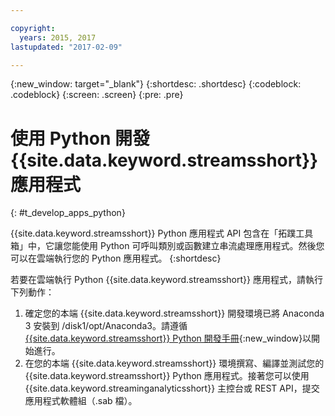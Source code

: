 ```yaml
---

copyright:
  years: 2015, 2017
lastupdated: "2017-02-09"

---
```


<!-- Attribute definitions --> 
{:new_window: target="_blank"}
{:shortdesc: .shortdesc}
{:codeblock: .codeblock}
{:screen: .screen}
{:pre: .pre}

# 使用 Python 開發 {{site.data.keyword.streamsshort}} 應用程式
{: #t_develop_apps_python}

 

{{site.data.keyword.streamsshort}} Python 應用程式 API 包含在「拓蹼工具箱」中，它讓您能使用 Python 可呼叫類別或函數建立串流處理應用程式。然後您可以在雲端執行您的 Python 應用程式。
{:shortdesc}

若要在雲端執行 Python {{site.data.keyword.streamsshort}} 應用程式，請執行下列動作：

1. 確定您的本端 {{site.data.keyword.streamsshort}} 開發環境已將 Anaconda 3 安裝到 /disk1/opt/Anaconda3。請遵循 [{{site.data.keyword.streamsshort}} Python 開發手冊](http://ibmstreams.github.io/streamsx.documentation/docs/latest/python/python-appapi-devguide/){:new_window}以開始進行。 
2. 在您的本端 {{site.data.keyword.streamsshort}} 環境撰寫、編譯並測試您的 {{site.data.keyword.streamsshort}} Python 應用程式。接著您可以使用 {{site.data.keyword.streaminganalyticsshort}} 主控台或 REST API，提交應用程式軟體組（.sab 檔）。 
